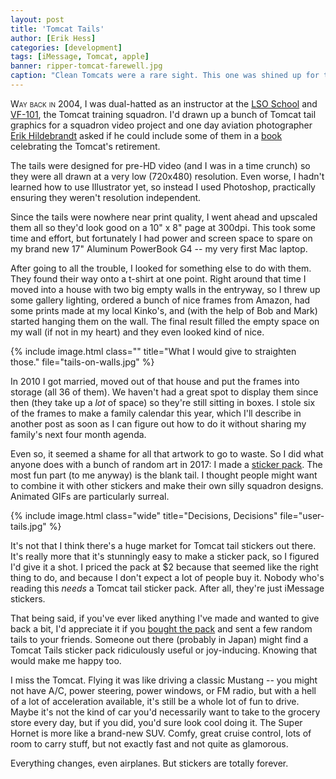 ```yaml
---
layout: post
title: 'Tomcat Tails'
author: [Erik Hess]
categories: [development]
tags: [iMessage, Tomcat, apple]
banner: ripper-tomcat-farewell.jpg
caption: "Clean Tomcats were a rare sight. This one was shined up for the VF-11 Tomcat Farewell ceremony in April 2005."
---
```


<span class="smallcaps">Way back in 2004,</span> I was dual-hatted as an instructor at the [LSO School][1] and [VF-101][2], the Tomcat training squadron. I'd drawn up a bunch of Tomcat tail graphics for a squadron video project and one day aviation photographer [Erik Hildebrandt][3] asked if he could include some of them in a [book][4] celebrating the Tomcat's retirement. 

The tails were designed for pre-HD video (and I was in a time crunch) so they were all drawn at a very low (720x480) resolution. Even worse, I hadn't learned how to use Illustrator yet, so instead I used Photoshop, practically ensuring they weren't resolution independent. 

Since the tails were nowhere near print quality, I went ahead and upscaled them all so they'd look good on a 10" x 8" page at 300dpi. This took some time and effort, but fortunately I had power and screen space to spare on my brand new 17" Aluminum PowerBook G4 -- my very first Mac laptop.

After going to all the trouble, I looked for something else to do with them. They found their way onto a t-shirt at one point. Right around that time I moved into a house with two big empty walls in the entryway, so I threw up some gallery lighting, ordered a bunch of nice frames from Amazon, had some prints made at my local Kinko's, and (with the help of Bob and Mark) started hanging them on the wall. The final result filled the empty space on my wall (if not in my heart) and they even looked kind of nice.

{% include image.html class="" title="What I would give to straighten those." file="tails-on-walls.jpg" %}

In 2010 I got married, moved out of that house and put the frames into storage (all 36 of them). We haven't had a great spot to display them since then (they take up a *lot* of space) so they're still sitting in boxes. I stole six of the frames to make a family calendar this year, which I'll describe in another post as soon as I can figure out how to do it without sharing my family's next four month agenda.

Even so, it seemed a shame for all that artwork to go to waste. So I did what anyone does with a bunch of random art in 2017: I made a [sticker pack](https://appsto.re/us/j8oyhb.i?app=messages). The most fun part (to me anyway) is the blank tail. I thought people might want to combine it with other stickers and make their own silly squadron designs. Animated GIFs are particularly surreal.

{% include image.html class="wide" title="Decisions, Decisions" file="user-tails.jpg" %}

It's not that I think there's a huge market for Tomcat tail stickers out there. It's really more that it's stunningly easy to make a sticker pack, so I figured I'd give it a shot. I priced the pack at $2 because that seemed like the right thing to do, and because I don't expect a lot of people buy it. Nobody who's reading this *needs* a Tomcat tail sticker pack. After all, they're just iMessage stickers. 

That being said, if you've ever liked anything I've made and wanted to give back a bit, I'd appreciate it if you [bought the pack](https://appsto.re/us/j8oyhb.i?app=messages) and sent a few random tails to your friends. Someone out there (probably in Japan) might find a Tomcat Tails sticker pack ridiculously useful or joy-inducing. Knowing that would make me happy too.

I miss the Tomcat. Flying it was like driving a classic Mustang -- you might not have A/C, power steering, power windows, or FM radio, but with a hell of a lot of acceleration available, it's still be a whole lot of fun to drive. Maybe it's not the kind of car you'd necessarily want to take to the grocery store every day, but if you did, you'd sure look cool doing it. The Super Hornet is more like a brand-new SUV. Comfy, great cruise control, lots of room to carry stuff, but not exactly fast and not quite as glamorous.


Everything changes, even airplanes. But stickers are totally forever.

[1]:	https://www.youtube.com/watch?v=mV1XDihwJ1s
[2]:	https://en.wikipedia.org/wiki/VFA-101
[3]:	http://www.vulturesrow.com/
[4]:	https://www.amazon.com/Anytime-Baby-Hail-Farewell-Tomcat/dp/0967404053/ref=sr_1_1?ie=UTF8&qid=1489007186&sr=8-1&keywords=anytime+baby
